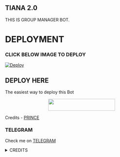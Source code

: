 ## TIANA 2.0
THIS IS GROUP MANAGER BOT.
# DEPLOYMENT
### CLICK BELOW IMAGE TO DEPLOY
[![Deploy](https://telegra.ph/file/bcd7b3dec21d1c2b2583a.png)](https://heroku.com/deploy?template=https://github.com/prince301102/tiana-2.0.git)

## DEPLOY HERE 

The easiest way to deploy this Bot

<p align="center"><a href="https://heroku.com/deploy?template=https://github.com/monu-gamer/avengers-probot"> <img src="https://img.shields.io/badge/Deploy%20To%20Heroku-black?style=for-the-badge&logo=heroku" width="220" height="38.45"/></a></p>

Credits - [PRINCE](https://t.me/Prince_3011)

### TELEGRAM
Check me on [TELEGRAM](https://t.me/tiana_prince_bot)

<details>
<summary> CREDITS </summary>
@PRINCE_3011
</details>
